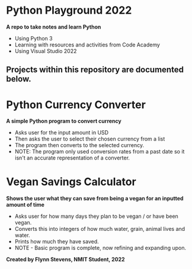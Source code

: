 # Python Playground 2022
**A repo to take notes and learn Python**

- Using Python 3
- Learning with resources and activities from Code Academy
- Using Visual Studio 2022

## Projects within this repository are documented below.

# Python Currency Converter
**A simple Python program to convert currency**

- Asks user for the input amount in USD
- Then asks the user to select their chosen currency from a list
- The program then converts to the selected currency.
- NOTE: The program only used conversion rates from a past date so it isn't an accurate representation of a converter.

# Vegan Savings Calculator
**Shows the user what they can save from being a vegan for an inputted amount of time**
- Asks user for how many days they plan to be vegan / or have been vegan.
- Converts this into integers of how much water, grain, animal lives and water.
- Prints how much they have saved.
- NOTE - Basic program is complete, now refining and expanding upon.


**Created by Flynn Stevens, NMIT Student, 2022**
